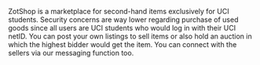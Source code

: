 ZotShop is a marketplace for second-hand items exclusively for UCI students. Security concerns are way lower regarding purchase of used goods since all users are UCI students who would log in with their UCI netID. You can post your own listings to sell items or also hold an auction in which the highest bidder would get the item. You can connect with the sellers via our messaging function too.
